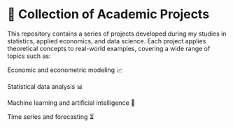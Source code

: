 # 🌟 Collection of Academic Projects

This repository contains a series of projects developed during my studies in statistics, applied economics, and data science. Each project applies theoretical concepts to real-world examples, covering a wide range of topics such as:

Economic and econometric modeling 📈 

Statistical data analysis 📊

Machine learning and artificial intelligence 🤖

Time series and forecasting ⏳
